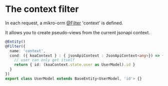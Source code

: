 # The context filter

In each request, a mikro-orm [@Filter](https://mikro-orm.io/docs/filters) 'context' is defined.

It allows you to create pseudo-views from the current jsonapi context.

```ts
@Entity()
@Filter({
  name: 'context',
  cond: ({ koaContext } : { jsonApiContext : JsonApiContext<any>}) => {
    // user can only get itself
    return { id: (koaContext.state.user as UserModel).id }
  }
})
export class UserModel extends BaseEntity<UserModel, 'id'> {}
```
